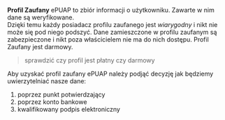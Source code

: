 **Profil Zaufany** ePUAP to zbiór informacji o użytkowniku. Zawarte w nim dane są weryfikowane.  
Dzięki temu każdy posiadacz profilu zaufanego jest *wiarygodny* i nikt nie może się pod niego podszyć.
Dane zamieszczone w profilu zaufanym są zabezpieczone i nikt  poza właścicielem nie ma do nich dostępu.
Profil Zaufany jest darmowy. 
> sprawdzić czy profil jest płatny czy darmowy

Aby uzyskać profil zaufany ePUAP należy podjąć decyzję jak będziemy uwierzytelniać nasze dane:

1. poprzez punkt potwierdzający
1. poprzez konto bankowe
1. kwalifikowany podpis elektroniczny
